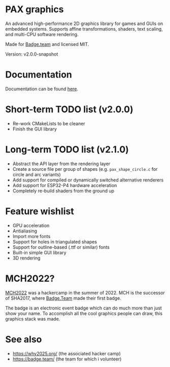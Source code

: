 # PAX graphics
An advanced high-performance 2D graphics library for games and GUIs on embedded systems.
Supports affine transformations, shaders, text scaling, and multi-CPU software rendering.

Made for [Badge.team](https://badge.team/) and licensed MIT.

Version: v2.0.0-snapshot

# Documentation
Documentation can be found [here](docs).

# Short-term TODO list (v2.0.0)
- Re-work CMakeLists to be cleaner
- Finish the GUI library

# Long-term TODO list (v2.1.0)
- Abstract the API layer from the rendering layer
- Create a source file per group of shapes (e.g. `pax_shape_circle.c` for circle and arc variants)
- Add support for compiled or dynamically switched alternative renderers
- Add support for ESP32-P4 hardware acceleration
- Completely re-build shaders from the ground up

# Feature wishlist
- GPU acceleration
- Antialiasing
- Import more fonts
- Support for holes in triangulated shapes
- Support for outline-based (.ttf or similar) fonts
- Built-in simple GUI library
- 3D rendering

# MCH2022?
[MCH2022](https://mch2022.org/) was a hackercamp in the summer of 2022.
MCH is the successor of SHA2017, where [Badge.Team](https://badge.team/) made their first badge.

The badge is an electronic event badge which can do much more than just show your name.
To accomplish all the cool graphics people can draw, this graphics stack was made.

# See also
- https://why2025.org/ (the associated hacker camp)
- https://badge.team/  (the team for which i volunteer)
